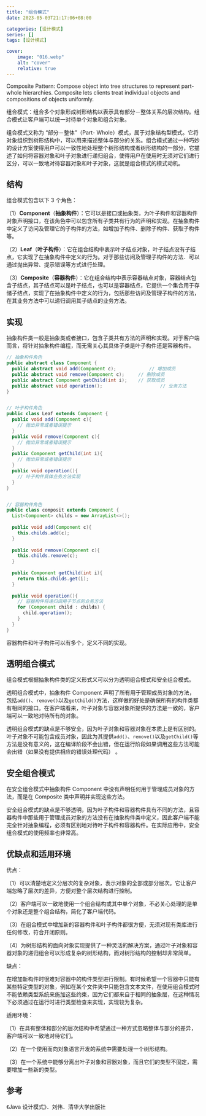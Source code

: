 ```yaml
---
title: "组合模式"
date: 2023-05-03T21:17:06+08:00

categories: [设计模式]
series: []
tags: [设计模式]

cover:
    image: "016.webp"
    alt: "cover"
    relative: true
---
```


Composite Pattern: Compose object into tree structures to represent part-whole hierarchies. Composite lets clients treat individual objects and compositions of objects uniformly.

组合模式：组合多个对象形成树形结构以表示具有部分－整体关系的层次结构。组合模式让客户端可以统一对待单个对象和组合对象。

组合模式又称为 “部分－整体”（Part- Whole）模式，属于对象结构型模式。它将对象组织到树形结构中，可以用来描述整体与部分的关系。组合模式通过一种巧妙的设计方案使得用户可以一致性地处理整个树形结构或者树形结构的一部分，它描述了如何将容器对象和叶子对象进行递归组合，使得用户在使用时无须对它们进行区分，可以一致地对待容器对象和叶子对象，这就是组合模式的模式动机。

## 结构

组合模式包含以下 3 个角色：

（1）**Component**（**抽象构件**）：它可以是接口或抽象类，为叶子构件和容器构件对象声明接口，在该角色中可以包含所有子类共有行为的声明和实现。在抽象构件中定义了访问及管理它的子构件的方法，如增加子构件、删除子构件、获取子构件等。

（2）**Leaf**（**叶子构件**）：它在组合结构中表示叶子结点对象，叶子结点没有子结点，它实现了在抽象构件中定义的行为。对于那些访问及管理子构件的方法．可以通过抛出异常、提示错误等方式进行处理。

（3）**Composite**（**容器构件**）：它在组合结构中表示容器结点对象，容器结点包含子结点，其子结点可以是叶子结点，也可以是容器结点，它提供一个集合用于存储子结点，实现了在抽象构件中定义的行为，包括那些访问及管理子构件的方法，在其业务方法中可以递归调用其子结点的业务方法。

## 实现

抽象构件类一般是抽象类或者接口，包含子类共有方法的声明和实现。对于客户端而言，将针对抽象构件编程，而无需关心其具体子类是叶子构件还是容器构件。

```java
// 抽象构件角色
public abstract class Component {
  public abstract void add(Component c);			// 增加成员
  public abstract void remove(Component c);		// 删除成员
  public abstract Component getChild(int i);	// 获取成员
  public abstract void operation();						// 业务方法
}


// 叶子构件角色
public class Leaf extends Component {
  public void add(Component c){
    // 抛出异常或者错误提示
  }
  public void remove(Component c){
    // 抛出异常或者错误提示
  }
  public Component getChild(int i){
    // 抛出异常或者错误提示
  }
  public void operation(){
    // 叶子构件具体业务方法实现
  }
}


// 容器构件角色
public class composit extends Component {
  List<Component> childs = new ArrayList<>();
  
  public void add(Component c){
    this.childs.add(c);
  }
  
  public void remove(Component c){
    this.childs.remove(c);
  }
  
  public Component getChild(int i){
    return this.childs.get(i);
  }
  
  public void operation(){
    // 容器构件将递归调用子节点的业务方法
    for (Component child : childs) {
      child.operation();
    }
  }
}
```

容器构件和叶子构件可以有多个，定义不同的实现。

## 透明组合模式

组合模式根据抽象构件类的定义形式义可以分为透明组合模式和安全组合模式。

透明组合模式中，抽象构件 Component 声明了所有用于管理成员对象的方法，包括`add()`、`remove()`以及`getChild()`方法，这样做的好处是确保所有的构件类都有相同的接口。在客户端看来，叶子对象与容器对象所提供的方法是一致的，客户端可以一致地对待所有的对象。

透明组合模式的缺点是不够安全，因为叶子对象和容器对象在本质上是有区别的。叶子对象不可能包含成员对象，因此为其提供`add()`、`remove()`以及`getChild()`等方法是没有意义的，这在编译阶段不会出错，但在运行阶段如果调用这些方法可能会出错（如果没有提供相应的错误处理代码） 。

## 安全组合模式

在安全组合模式中抽象构件 Component 中没有声明任何用于管理成员对象的方法，而是在 Composite 类中声明并实现这些方法。

安全组合模式的缺点是不够透明，因为叶子构件和容器构件具有不同的方法，且容器构件中那些用于管理成员对象的方法没有在抽象构件类中定义，因此客户端不能完全针对抽象编程，必须有区别地对待叶子构件和容器构件。在实际应用中，安全组合模式的使用频率也非常高。

## 优缺点和适用环境

优点：

（1）可以清楚地定义分层次的复杂对象，表示对象的全部或部分层次。它让客户端忽略了层次的差异，方便对整个层次结构进行控制。

（2）客户端可以一致地使用一个组合结构或其中单个对象，不必关心处理的是单个对象还是整个组合结构，简化了客户端代码。

（3）在组合模式中增加新的容器构件和叶子构件都很方便，无须对现有类库进行任何修改，符合开闭原则。

（4）为树形结构的面向对象实现提供了一种灵活的解决方案，通过叶子对象和容器对象的递归组合可以形成复杂的树形结构，而对树形结构的控制却非常简单。

缺点：

在增加新构件时很难对容器中的构件类型进行限制。有时候希望一个容器中只能有某些特定类型的对象，例如在某个文件夹中只能包含文本文件，在使用组合模式时不能依赖类型系统来施加这些约束，因为它们都来自于相同的抽象层，在这种情况下必须通过在运行时进行类型检查来实现，实现较为复杂。

适用环境：

（1）在具有整体和部分的层次结构中希望通过一种方式忽略整体与部分的差异，客户端可以一致地对待它们。

（2）在一个使用而向对象语言开发的系统中需要处理一个树形结构。

（3）在一个系统中能够分离出叶子对象和容器对象，而且它们的类型不固定，需要增加一些新的类型。

## 参考

《Java 设计模式》．刘伟．清华大学出版社
